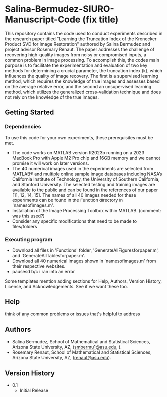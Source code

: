 # Salina-Bermudez-SIURO-Manuscript-Code (fix title)

This repository contains the code used to conduct experiments described in the research paper titled "Learning the Truncation Index of the Kronecker Product SVD for Image Restoration" authored by Salina Bermudez and project advisor Rosemary Renaut. The paper addresses the challenge of recovering high-quality images from noisy or compromised inputs, a common problem in image processing. To accomplish this, the codes main purpose is to facilitate the experimentation and evaluation of two key methods for determining a crucial parameter, the truncation index (k), which influences the quality of image recovery. The first is a supervised learning method, which requires the knowledge of true images and assesses based on the average relative error, and the second an unsupervised learning method, which utilizes the generalized cross-validation technique and does not rely on the knowledge of the true images. 

## Getting Started
### Dependencies
To use this code for your own experiments, these prerequisites must be met. 
* The code works on MATLAB version R2023b running on a 2023 MacBook Pro with Apple M2 Pro chip and 16GB memory and we cannot promise it will work on later versions.
* The 40 numerical images used in the experiments are selected from MATLAB® and multiple online sample image databases including NASA’s California Institute of Technology, the University of Southern California, and Stanford University. The selected testing and training images are available to the public and can be found in the references of our paper [11, 12, 14, 15]. The names of all 40 images needed for these experiments can be found in the Function directory in 'namesofimages.m'.
* Installation of the Image Processing Toolbox within MATLAB. (comment: was this used?)
* Consider any specific modifications that need to be made to files/folders 

### Executing program
* Download all files in 'Functions' folder, 'GenerateAllFiguresforpaper.m', and 'GenerateAllTablesforpaper.m'.
* Download all 40 numerical images shown in 'namesofimages.m' from their respective websites.
* pausesd b/c i ran into an error


Some templates mention adding sections for Help, Authors, Version History, License, and Acknowledgements. See if we want these too. 

## Help
think of any common problems or issues that's helpful to address

## Authors
* Salina Bermudez, School of Mathematical and Statistical Sciences, Arizona State University, AZ, (smbermu1@asu.edu, ).
* Rosemary Renaut, School of Mathematical and Statistical Sciences, Arizona State University, AZ, (renaut@asu.edu).

## Version History
* 0.1
  * Initial Release




